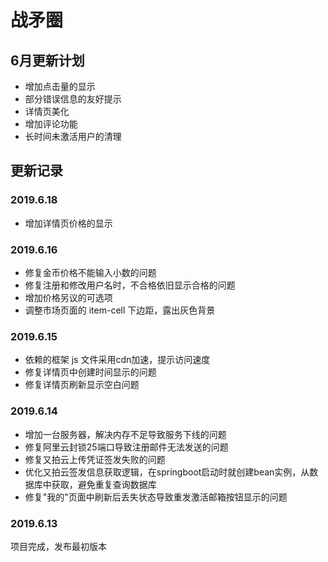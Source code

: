 # 战矛圈

## 6月更新计划

- 增加点击量的显示
- 部分错误信息的友好提示
- 详情页美化
- 增加评论功能
- 长时间未激活用户的清理

## 更新记录

### 2019.6.18

- 增加详情页价格的显示

### 2019.6.16

- 修复金币价格不能输入小数的问题
- 修复注册和修改用户名时，不合格依旧显示合格的问题
- 增加价格另议的可选项
- 调整市场页面的 item-cell 下边距，露出灰色背景

### 2019.6.15

- 依赖的框架 js 文件采用cdn加速，提示访问速度
- 修复详情页中创建时间显示的问题
- 修复详情页刷新显示空白问题

### 2019.6.14 

- 增加一台服务器，解决内存不足导致服务下线的问题
- 修复阿里云封锁25端口导致注册邮件无法发送的问题
- 修复又拍云上传凭证签发失败的问题
- 优化又拍云签发信息获取逻辑，在springboot启动时就创建bean实例，从数据库中获取，避免重复查询数据库
- 修复"我的"页面中刷新后丢失状态导致重发激活邮箱按钮显示的问题

### 2019.6.13 

项目完成，发布最初版本